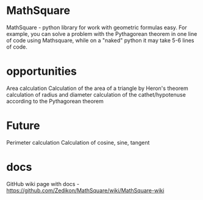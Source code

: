 # MathSquare
MathSquare - python library for work with geometric formulas easy.
For example, you can solve a problem with the Pythagorean theorem in one line of code using Mathsquare, while on a "naked" python it may take 5-6 lines of code.

# opportunities
Area calculation
Calculation of the area of a triangle by Heron's theorem
calculation of radius and diameter
calculation of the cathet/hypotenuse according to the Pythagorean theorem

# Future
Perimeter calculation
Calculation of cosine, sine, tangent

# docs
GitHub wiki page with docs - https://github.com/Zedikon/MathSquare/wiki/MathSquare-wiki